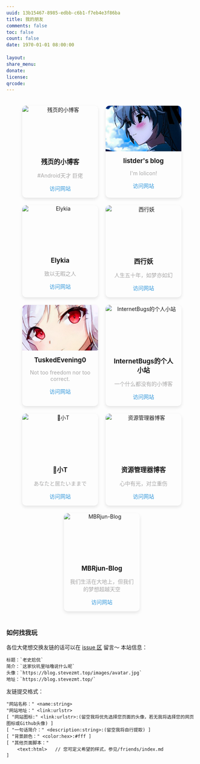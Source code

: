 ```yaml
---
uuid: 13b15467-8985-edbb-c6b1-f7eb4e3f86ba
title: 我的朋友
comments: false
toc: false
count: false
date: 1970-01-01 08:00:00

layout: 
share_menu:
donate:
license:
qrcode: 
---
```




<style>
.friends-container{display:flex;flex-wrap:wrap;justify-content:center;gap:20px;padding:20px}
.friend-card{background: #ffffff1a;border-radius:10px;box-shadow:0 4px 8px rgba(0,0,0,0.1);overflow:hidden;width:200px;text-align:center}
.card-image{height:120px;overflow:hidden}
.card-image img{width:100%;height:120px;object-fit:cover;display:block}
.friend-info{padding:15px}
.friend-info h3{margin:0;font-size:1.2em;}
.friend-info p{color:var(--text-color-secondary, #a8a7a7ff)}
.friend-info a{color:#3498db;text-decoration:none}
</style>

<div class="friends-container">
  <div class="friend-card  mdui-ripple">
    <div class="card-image">
        <img src="https://blog.canyie.top/data/image/avatar_new.jpg" alt="残页的小博客">
    </div>
    <div class="friend-info">
      <h3>残页的小博客</h3>
      <p>#Android天才 巨佬</p>
      <a href="https://blog.canyie.top/">访问网站</a>
    </div>
  </div>
  
  <div class="friend-card  mdui-ripple">
    <div class="card-image ">
        <img src="/friends/listder.jpg" alt="listder's blog">
    </div>
    <div class="friend-info">
      <h3>listder's blog</h3>
      <p>I'm lolicon!</p>
      <a href="https://blog.listder.xyz/">访问网站</a>
    </div>
  </div>

   <div class="friend-card  mdui-ripple">
    <div class="card-image">
        <img src="https://bu.dusays.com/2024/10/25/671b2438203a6.gif" alt="Elykia">
    </div>
    <div class="friend-info">
      <h3>Elykia</h3>
      <p>致以无暇之人</p>
      <a href="https://blog.elykia.cn/">访问网站</a>
    </div>
  </div>

  <div class="friend-card mdui-ripple">
    <div class="card-image">
        <img src="https://s3.ax1x.com/2021/01/31/yEfCCR.png" alt="西行妖">
    </div>
    <div class="friend-info">
      <h3>西行妖</h3>
      <p>人生五十年，如梦亦如幻</p>
      <a href="https://my.toho.red">访问网站</a>
    </div>
  </div>

  <!-- <div class="friend-card  mdui-ripple" >
    <div style="height: 120px; overflow: hidden;">
        <img src="https://cdn.lar.moe/static/avatar/me.webp" alt="花と詩" style="width: 100%; height: 120px; object-fit: cover;">
    </div>
    <div class="friend-info" style="padding: 15px;">
      <h3 style="margin: 0; font-size: 1.2em;  color: var(--text-color, #000);">花と詩</h3>
      <p style="color: #666;">Hana to Uta</p>
      <a href="https://lar.moe/" style="color: #3498db; text-decoration: none;">访问网站</a>
    </div>
  </div> -->
  <!-- Address Unreachable at 2025-09-20! Please Contact with us. -->


  <div class="friend-card mdui-ripple">
    <div class="card-image">
        <img src="/friends/piowonsler.jpg" alt="TuskedEvening0">
    </div>
    <div class="friend-info">
      <h3>TuskedEvening0</h3>
      <p>Not too freedom nor too correct.</p>
      <a href="https://tuskede0.top/">访问网站</a>
    </div>
  </div>

  <div class="friend-card  mdui-ripple">
    <div class="card-image">
        <img src="https://zhmoegirl.com/favicon.ico" alt="InternetBugs的个人小站">
    </div>
    <div class="friend-info">
      <h3>InternetBugs的个人小站</h3>
      <p>一个什么都没有的小博客</p>
      <a href="https://zhmoegirl.com/">访问网站</a>
    </div>
  </div>

  <div class="friend-card  mdui-ripple">
    <div class="card-image">
        <img src="https://sin.moe/api/v2/objects/avatar/kf9ppqa68kkdxf4rnr.jpeg" alt="🍋小T">
    </div>
    <div class="friend-info">
      <h3>🍋小T</h3>
      <p>あなたと居たいままで</p>
      <a href="https://sin.moe/">访问网站</a>
    </div>
  </div>

  <div class="friend-card  mdui-ripple">
    <div class="card-image">
        <img src="https://cos.zyglq.cn/static/web-logo.jpg" alt="资源管理器博客">
    </div>
    <div class="friend-info">
      <h3>资源管理器博客</h3>
      <p>心中有光，对立重伤</p>
      <a href="https://www.zyglq.cn/">访问网站</a>
    </div>
  </div>
  <div class="friend-card  mdui-ripple">
    <div class="card-image">
        <img src="https://lfs.libmbr.com/assets/pics/LG4v5Savatar180px.webp" alt="MBRjun-Blog">
    </div>
    <div class="friend-info">
      <h3>MBRjun-Blog</h3>
      <p>我们生活在大地上，但我们的梦想超越天空</p>
      <a href="https://www.libmbr.com/">访问网站</a>
    </div>
  </div>

</div>
  <!-- 可以继续添加更多友链卡片 -->
  <!-- SAMPLE --

  <!-- <div class="friend-card  mdui-ripple">
    <div class="card-image">
        <img src="<link:图片链接>" alt="<name:博客名称>">
    </div>
    <div class="friend-info">
      <h3><name:博客名称></h3>
      <p><description:不超过15字的简介></p>
      <a href="<link:站点链接>">访问网站</a>
    </div>
  </div> --> 








### 如何找我玩
各位大佬想交换友链的话可以在 [issue 区](https://github.com/SteveZMTstudios/articles/issues/new/choose) 留言～
本站信息：
```
标题：`老史尬侃`
简介：`这家伙叽里咕噜说什么呢`
头像：`https://blog.stevezmt.top/images/avatar.jpg`
地址：`https://blog.stevezmt.top/`
```

友链提交格式：
```
"网站名称：" <name:string>
"网站地址：" <link:urlstr>
[ "网站图标:" <link:urlstr>:(留空我将优先选择您页面的头像，若无我将选择您的网页图标或Github头像) ]
[ "一句话简介：" <description:string>:(留空我将自行提取) ]
[ "背景颜色：" <color:hex>:#fff ]
[ "其他页面脚本："
    <text:html>   // 您可定义希望的样式，参见/friends/index.md
]
```


